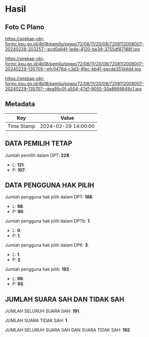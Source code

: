 # Hasil

## Foto C Plano

https://sirekap-obj-formc.kpu.go.id/4b18/pemilu/ppwp/72/08/11/20/08/7208112008007-20240228-203257--ecd0a94f-1e4e-4120-be39-3755df87188f.jpg

https://sirekap-obj-formc.kpu.go.id/4b18/pemilu/ppwp/72/08/11/20/08/7208112008007-20240229-135709--efc0476d-c3d3-4fec-bb41-eecde351d4dd.jpg

https://sirekap-obj-formc.kpu.go.id/4b18/pemilu/ppwp/72/08/11/20/08/7208112008007-20240229-135707--dea95c0f-a554-47d1-9055-30a8868849c1.jpg


## Metadata

| Key        | Value               |
| ---------- | ------------------- |
| Time Stamp | 2024-02-29 14:00:00 |


## DATA PEMILIH TETAP

Jumlah pemilih dalam DPT: **228**.
 * L: **121**.
 * P: **107**.

## DATA PENGGUNA HAK PILIH

Jumlah pengguna hak pilih dalam DPT: **188**.
 * L: **98**.
 * P: **90**.

Jumlah pengguna hak pilih dalam DPTb: **1**.
 * L: **0**.
 * P: **1**.

Jumlah pengguna hak pilih dalam DPK: **3**.
 * L: **1**.
 * P: **2**.

Jumlah pengguna hak pilih: **192**.
 * L: **99**.
 * P: **93**.

## JUMLAH SUARA SAH DAN TIDAK SAH

JUMLAH SELURUH SUARA SAH: **191**.

JUMLAH SUARA TIDAK SAH: **1**.

JUMLAH SELURUH SUARA SAH DAN SUARA TIDAK SAH: **192**.


